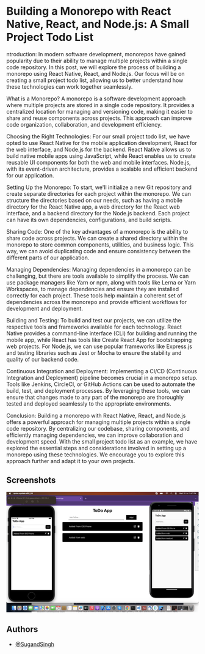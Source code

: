
# Building a Monorepo with React Native, React, and Node.js: A Small Project Todo List

ntroduction:
In modern software development, monorepos have gained popularity due to their ability to manage multiple projects within a single code repository. In this post, we will explore the process of building a monorepo using React Native, React, and Node.js. Our focus will be on creating a small project todo list, allowing us to better understand how these technologies can work together seamlessly.

What is a Monorepo?
A monorepo is a software development approach where multiple projects are stored in a single code repository. It provides a centralized location for managing and versioning code, making it easier to share and reuse components across projects. This approach can improve code organization, collaboration, and development efficiency.

Choosing the Right Technologies:
For our small project todo list, we have opted to use React Native for the mobile application development, React for the web interface, and Node.js for the backend. React Native allows us to build native mobile apps using JavaScript, while React enables us to create reusable UI components for both the web and mobile interfaces. Node.js, with its event-driven architecture, provides a scalable and efficient backend for our application.

Setting Up the Monorepo:
To start, we'll initialize a new Git repository and create separate directories for each project within the monorepo. We can structure the directories based on our needs, such as having a mobile directory for the React Native app, a web directory for the React web interface, and a backend directory for the Node.js backend. Each project can have its own dependencies, configurations, and build scripts.

Sharing Code:
One of the key advantages of a monorepo is the ability to share code across projects. We can create a shared directory within the monorepo to store common components, utilities, and business logic. This way, we can avoid duplicating code and ensure consistency between the different parts of our application.

Managing Dependencies:
Managing dependencies in a monorepo can be challenging, but there are tools available to simplify the process. We can use package managers like Yarn or npm, along with tools like Lerna or Yarn Workspaces, to manage dependencies and ensure they are installed correctly for each project. These tools help maintain a coherent set of dependencies across the monorepo and provide efficient workflows for development and deployment.

Building and Testing:
To build and test our projects, we can utilize the respective tools and frameworks available for each technology. React Native provides a command-line interface (CLI) for building and running the mobile app, while React has tools like Create React App for bootstrapping web projects. For Node.js, we can use popular frameworks like Express.js and testing libraries such as Jest or Mocha to ensure the stability and quality of our backend code.

Continuous Integration and Deployment:
Implementing a CI/CD (Continuous Integration and Deployment) pipeline becomes crucial in a monorepo setup. Tools like Jenkins, CircleCI, or GitHub Actions can be used to automate the build, test, and deployment processes. By leveraging these tools, we can ensure that changes made to any part of the monorepo are thoroughly tested and deployed seamlessly to the appropriate environments.

Conclusion:
Building a monorepo with React Native, React, and Node.js offers a powerful approach for managing multiple projects within a single code repository. By centralizing our codebase, sharing components, and efficiently managing dependencies, we can improve collaboration and development speed. With the small project todo list as an example, we have explored the essential steps and considerations involved in setting up a monorepo using these technologies. We encourage you to explore this approach further and adapt it to your own projects.


## Screenshots

![App Screenshot](https://github.com/SugandSingh/MonoRepo_with_fullStackTodoList/blob/main/AppScreenShot/Screenshot%202023-07-26%20at%205.47.29%20PM.png)


## Authors

- [@SugandSingh](https://www.github.com/SugandSingh)

